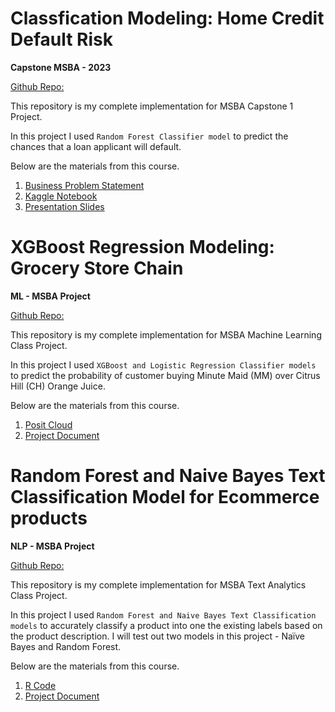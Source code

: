 # Classfication Modeling: Home Credit Default Risk
**Capstone MSBA - 2023**

[Github Repo:](https://bvasherchan.github.io/capstone_repo/)

This repository is my complete implementation for MSBA Capstone 1 Project.

In this project I used ```Random Forest Classifier model``` to predict the chances that a loan applicant will default.

Below are the materials from this course.

1. [Business Problem Statement](https://github.com/bvasherchan/bvasherchan/blob/main/Business%20Problem%20Statement.docx)
2. [Kaggle Notebook](https://www.kaggle.com/code/bivasherchan/home-credit-risk-notebook)
3. [Presentation Slides](https://github.com/bvasherchan/bvasherchan/blob/main/IS%206812%20-%20Capstone%20Presentation%20PZ%20-%204.8.23.pptx)

# XGBoost Regression Modeling: Grocery Store Chain
**ML - MSBA Project**

[Github Repo:](https://github.com/bvasherchan/XGBoost)

This repository is my complete implementation for MSBA Machine Learning Class Project.

In this project I used ```XGBoost and Logistic Regression Classifier models``` to predict the probability of customer buying Minute Maid (MM) over Citrus Hill (CH) Orange Juice.

Below are the materials from this course.
1. [Posit Cloud](https://posit.cloud/content/7032095)
2. [Project Document](https://github.com/bvasherchan/bvasherchan/blob/main/Final%20Project%20-%20MKTG%206620%20Final.docx)


# Random Forest and Naive Bayes Text Classification Model for Ecommerce products
**NLP - MSBA Project**

[Github Repo:](https://github.com/bvasherchan/NLP)

This repository is my complete implementation for MSBA Text Analytics Class Project.

In this project I used ```Random Forest and Naive Bayes Text Classification models``` to accurately classify a product into one the existing labels based on the product description. I will test out two models in this project - Naïve Bayes and Random Forest.

Below are the materials from this course.
1. [R Code](https://github.com/bvasherchan/NLP/blob/main/Text%20Analytics%20Project.Rmd)
2. [Project Document](https://github.com/bvasherchan/NLP/blob/main/Text%20Analytics%20-%20Project.docx)


